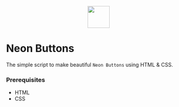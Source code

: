 <div align="center">
  <img height="60" src="https://user-images.githubusercontent.com/85709371/153715643-d0d2a5b8-3be9-41bc-9885-de1dc5808a20.png">
</div>

# Neon Buttons
The simple script to make beautiful `Neon Buttons` using HTML & CSS.

### Prerequisites
- HTML
- CSS

